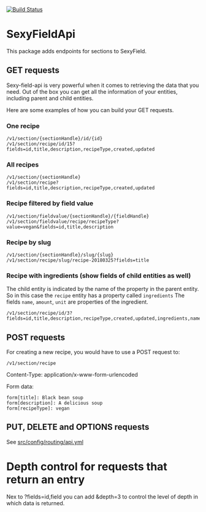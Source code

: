 [![Build Status](https://travis-ci.org/dionsnoeijen/sexy-field-api.svg?branch=master)](https://travis-ci.org/dionsnoeijen/sexy-field-api)

# SexyFieldApi

This package adds endpoints for sections to SexyField.

## GET requests
Sexy-field-api is very powerful when it comes to retrieving the data that you need.
Out of the box you can get all the information of your entities, including parent and child entities.

Here are some examples of how you can build your GET requests.

### One recipe
```
/v1/section/{sectionHandle}/id/{id}
/v1/section/recipe/id/15?fields=id,title,description,recipeType,created,updated
```

### All recipes
```
/v1/section/{sectionHandle}
/v1/section/recipe?fields=id,title,description,recipeType,created,updated
```

### Recipe filtered by field value
```
/v1/section/fieldvalue/{sectionHandle}/{fieldHandle}
/v1/section/fieldvalue/recipe/recipeType?value=vegan&fields=id,title,description
```

### Recipe by slug
```
/v1/section/{sectionHandle}/slug/{slug}
/v1/section/recipe/slug/recipe-20180325?fields=title
```

### Recipe with ingredients (show fields of child entities as well)
The child entity is indicated by the name of the property in the parent entity.
So in this case the `recipe` entity has a property called `ingredients`
The fields `name`, `amount`, `unit` are properties of the ingredient.

```
/v1/section/recipe/id/3?fields=id,title,description,recipeType,created,updated,ingredients,name,amount,unit
```

## POST requests
For creating a new recipe, you would have to use a POST request to:

```
/v1/section/recipe
```

Content-Type: application/x-www-form-urlencoded

Form data:
```
form[title]: Black bean soup
form[description]: A delicious soup
form[recipeType]: vegan
```

## PUT, DELETE and OPTIONS requests
See [src/config/routing/api.yml](src/config/routing/api.yml)

# Depth control for requests that return an entry
Nex to ?fields=id,field you can add &depth=3 to control the level of depth in which data is returned.
